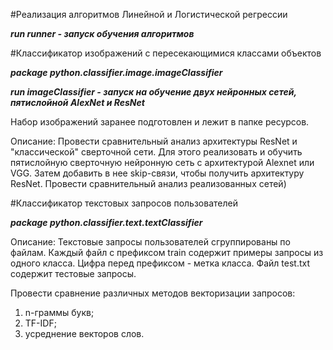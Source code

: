 #Реализация алгоритмов Линейной и Логистической регрессии

***run runner - запуск обучения алгоритмов***

#Классификатор изображений с пересекающимися классами объектов

***package python.classifier.image.imageClassifier***

***run imageClassifier - запуск на обучение двух нейронных сетей, пятислойной AlexNet и ResNet***

Набор изображений заранее подготовлен и лежит в папке ресурсов. 

Описание:
Провести сравнительный анализ архитектуры ResNet и "классической" сверточной сети.
Для этого реализовать и обучить пятислойную сверточную нейронную сеть  с архитектурой Alexnet или VGG.
Затем добавить в нее skip-связи, чтобы получить архитектуру ResNet.
Провести сравнительный анализ реализованных сетей)

#Классификатор текстовых запросов пользователей

***package python.classifier.text.textClassifier***

Описание:
Текстовые запросы пользователей сгруппированы по файлам.
Каждый файл с префиксом train содержит примеры запросы из одного класса.
Цифра перед префиксом - метка класса. Файл test.txt содержит тестовые запросы.

Провести сравнение различных методов векторизации запросов:
1. n-граммы букв;
2. TF-IDF;
3. усреднение векторов слов.